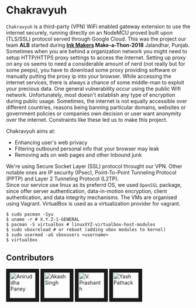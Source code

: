# Chakravyuh
`Chakravyuh` is a third-party (VPN) WiFi enabled gateway extension to use the internet securely, running directly on an NodeMCU proved built upon (TLS/SSL) protocol served through Google Cloud. This was the project our team **ALB** started during **[Ink Makers](http://www.inktalks.com/makers2018) Make-a-Thon-2018** Jalandhar, Punjab.  
Sometimes when you are behind a organization network you might need to setup HTTP/HTTPS proxy settings to access the Internet. Setting up proxy on any os seems to need a considerable amount of nerd (not really but for some peeps), you have to download some proxy providing software or manually putting the proxy ip into your browser. While accessing the internet services, there is always a chance of some middle-man to exploit your precious data. One general vulnerability occur using the public Wifi network. Unfortunately, most doesn't establish any type of encryption during public usage. Sometimes, the internet is not equally accessible over different countries, reasons being banning particular domains, websites or government policies or companies own decision or user want anonymity over the internet. Constraints like these led us to make this project.  
  
Chakravyuh aims at:
- Enhancing user's web privacy
- Filtering outbound personal info that your browser may leak
- Removing ads on web pages and other Inbound junk
  
We're using Secure Socket Layer (SSL) protocol throught our VPN. Other notable ones are IP security (IPsec), Point-To-Point Tunneling Protocol (PPTP) and Layer 2 Tunneling Protocol (L2TP).  
Since our service use linux as its preferrd OS, we used `OpenSSL` package, since offer server authentication, data-in-motion encryption, client authentication, and data integrity mechanisms. The VMs are organised using Vagrant. VirtualBox is used as a virtualization provider for vagrant.
```
$ sudo pacman -Syu
$ uname -r # X.Y.Z-1-GENERAL
$ pacman -S virtualbox # linuxXYZ-virtualbox-host-modules
$ sudo vboxreload # or reboot (adding vbox modules to kernel)
$ sudo usermod -aG vboxusers <username>
$ virtualbox
```

## Contributors

<a href="../../../../aniruddha0pandey" target="_blank"><img src="https://avatars1.githubusercontent.com/u/31156696?s=460&v=4" 
alt="Aniruddha Paney" width="70" height="70" border="10" /></a> <a href="../../../../kabir55" target="_blank"><img src="https://avatars0.githubusercontent.com/u/31276824?s=400&v=4" alt="Akash Singh" width="70" height="70" border="10" /></a> <a href="../../../../prashanth" target="_blank"><img src="https://avatars3.githubusercontent.com/u/4563034?s=400&v=4" alt="V. Prashanth" width="70" height="70" border="10" /></a> <a href="../../../../yashpathack" target="_blank"><img src="https://avatars3.githubusercontent.com/u/31958105?s=400&v=4" alt="Yash Pathack" width="70" height="70" border="10" /></a>
